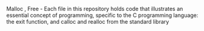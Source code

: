 Malloc , Free - Each file in this repository holds code that illustrates an essential concept of programming, specific to the C programming language: the exit function, and calloc and realloc from the standard library
